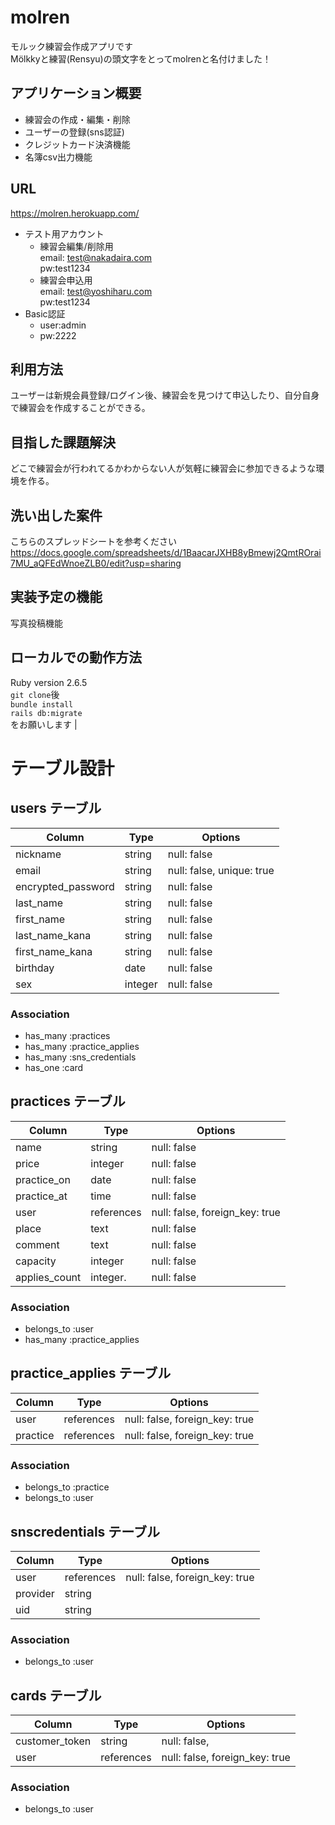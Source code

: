 # molren
モルック練習会作成アプリです<br>
Mölkkyと練習(Rensyu)の頭文字をとってmolrenと名付けました！

## アプリケーション概要
* 練習会の作成・編集・削除
* ユーザーの登録(sns認証)
* クレジットカード決済機能
* 名簿csv出力機能

## URL               
https://molren.herokuapp.com/
* テスト用アカウント
  * 練習会編集/削除用<br>email: test@nakadaira.com<br>pw:test1234<br>
  * 練習会申込用<br>email: test@yoshiharu.com<br>pw:test1234<br>
* Basic認証
  * user:admin
  * pw:2222<br>

## 利用方法
ユーザーは新規会員登録/ログイン後、練習会を見つけて申込したり、自分自身で練習会を作成することができる。

## 目指した課題解決
どこで練習会が行われてるかわからない人が気軽に練習会に参加できるような環境を作る。

## 洗い出した案件
こちらのスプレッドシートを参考ください<br>https://docs.google.com/spreadsheets/d/1BaacarJXHB8yBmewj2QmtROrai7MU_aQFEdWnoeZLB0/edit?usp=sharing

## 実装予定の機能
写真投稿機能

## ローカルでの動作方法
Ruby version 2.6.5<br>
```git clone```後<br>
```bundle install```<br>
```rails db:migrate```<br>
をお願いします |


# テーブル設計

## users テーブル

| Column             | Type    | Options                   |
| ------------------ | ------- | ------------------------- |
| nickname           | string  | null: false               |
| email              | string  | null: false, unique: true |
| encrypted_password | string  | null: false               |
| last_name          | string  | null: false               |
| first_name         | string  | null: false               |
| last_name_kana     | string  | null: false               |
| first_name_kana    | string  | null: false               |
| birthday           | date    | null: false               |
| sex                | integer | null: false               |

### Association

- has_many :practices
- has_many :practice_applies
- has_many :sns_credentials
- has_one :card


## practices テーブル

| Column        | Type       | Options                        |
| ------------- | ---------- | ------------------------------ |
| name          | string     | null: false                    |
| price         | integer    | null: false                    |
| practice_on   | date       | null: false                    |
| practice_at   | time       | null: false                    |
| user          | references | null: false, foreign_key: true |
| place         | text       | null: false                    |
| comment       | text       | null: false                    |
| capacity      | integer    | null: false                    |
| applies_count | integer.   | null: false                    |

### Association

- belongs_to :user
- has_many :practice_applies

## practice_applies テーブル

| Column   | Type       | Options                        |
| -------- | ---------- | ------------------------------ |
| user     | references | null: false, foreign_key: true |
| practice | references | null: false, foreign_key: true |

### Association

- belongs_to :practice
- belongs_to :user

## snscredentials テーブル

| Column   | Type       | Options                        |
| -------- | ---------- | ------------------------------ |
| user     | references | null: false, foreign_key: true |
| provider | string     |                                |
| uid      | string     |                                |


### Association

- belongs_to :user

## cards テーブル

| Column         | Type       | Options                        |
| -------------- | ---------- | ------------------------------ |
| customer_token | string     | null: false,                   |
| user           | references | null: false, foreign_key: true |

### Association

- belongs_to :user
